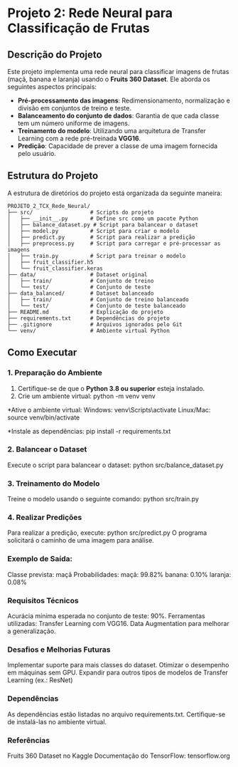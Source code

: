 # Projeto 2: Rede Neural para Classificação de Frutas

## Descrição do Projeto
Este projeto implementa uma rede neural para classificar imagens de frutas (maçã, banana e laranja) usando o **Fruits 360 Dataset**. Ele aborda os seguintes aspectos principais:
- **Pré-processamento das imagens**: Redimensionamento, normalização e divisão em conjuntos de treino e teste.
- **Balanceamento do conjunto de dados**: Garantia de que cada classe tem um número uniforme de imagens.
- **Treinamento do modelo**: Utilizando uma arquitetura de Transfer Learning com a rede pré-treinada **VGG16**.
- **Predição**: Capacidade de prever a classe de uma imagem fornecida pelo usuário.

## Estrutura do Projeto

A estrutura de diretórios do projeto está organizada da seguinte maneira:

```plaintext
PROJETO_2_TCX_Rede_Neural/
├── src/                  # Scripts do projeto
│   ├── __init__.py       # Define src como um pacote Python
│   ├── balance_dataset.py # Script para balancear o dataset
│   ├── model.py          # Script para criar o modelo
│   ├── predict.py        # Script para realizar a predição
│   ├── preprocess.py     # Script para carregar e pré-processar as imagens
│   ├── train.py          # Script para treinar o modelo
│   ├── fruit_classifier.h5
│   └── fruit_classifier.keras
├── data/                 # Dataset original
│   ├── train/            # Conjunto de treino
│   └── test/             # Conjunto de teste
├── data_balanced/        # Dataset balanceado
│   ├── train/            # Conjunto de treino balanceado
│   └── test/             # Conjunto de teste balanceado
├── README.md             # Explicação do projeto
├── requirements.txt      # Dependências do projeto
├── .gitignore            # Arquivos ignorados pelo Git
└── venv/                 # Ambiente virtual Python
```
## Como Executar

### 1. Preparação do Ambiente
1. Certifique-se de que o **Python 3.8 ou superior** esteja instalado.
2. Crie um ambiente virtual:
   python -m venv venv

*Ative o ambiente virtual:
Windows: venv\Scripts\activate
Linux/Mac: source venv/bin/activate

*Instale as dependências:
pip install -r requirements.txt


### 2. Balancear o Dataset
Execute o script para balancear o dataset:
python src/balance_dataset.py

### 3. Treinamento do Modelo
Treine o modelo usando o seguinte comando:
python src/train.py

### 4. Realizar Predições
Para realizar a predição, execute:
python src/predict.py
O programa solicitará o caminho de uma imagem para análise.

### Exemplo de Saída:
Classe prevista: maçã
Probabilidades:
  maçã: 99.82%
  banana: 0.10%
  laranja: 0.08%

### Requisitos Técnicos
Acurácia mínima esperada no conjunto de teste: 90%.
Ferramentas utilizadas:
Transfer Learning com VGG16.
Data Augmentation para melhorar a generalização.

### Desafios e Melhorias Futuras
Implementar suporte para mais classes do dataset.
Otimizar o desempenho em máquinas sem GPU.
Expandir para outros tipos de modelos de Transfer Learning (ex.: ResNet)

### Dependências
As dependências estão listadas no arquivo requirements.txt. Certifique-se de instalá-las no ambiente virtual.

### Referências
Fruits 360 Dataset no Kaggle
Documentação do TensorFlow: tensorflow.org
